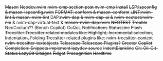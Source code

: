 ~~Mason~~
    ~~Neodev.nvim~~
        ~~nvim-cmp section post nvim-cmp install~~
    ~~LSP:lspconfig & mason-lspconfig.nvim~~
    ~~FORMAT: conform & mason-conform~~
    ~~LINT:nvim-lint & mason-nvim-lint~~
    DAP:~~nvim-dap & nvim-dap-ui &~~ ~~nvim-neotest/nvim-nio~~ & nvim-dap-virtual-text & ~~mason-nvim-dap.nvim~~
~~NEOTEST~~
~~Trouble~~
NeoCodium?? (Bench Copilot)
GoQoL
~~Notifications~~
~~StatusLine~~
~~Flash~~
~~Treesitter
    Treesitter related modules like:
    Highlight, Incremental selection, Indentation, Folding
    Treesitter related plugins like:
    nvim-treesitter-context
    nvim-treesitter-textobjects~~
~~Telescope
    Telescope Plugins?~~
~~Greeter~~
~~Copilot~~
~~Completion:
    Snippets
    implement lazydev source~~
~~IndentBlankline~~
~~Git:
    Oil-Git-Status
    LazyGit
    Gitsigns~~
~~Fidget~~
~~Precognition~~
~~Hardtime~~
